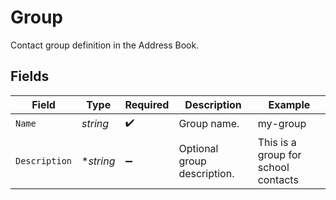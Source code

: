 # Group

Contact group definition in the Address Book.


## Fields

| Field                               | Type                                | Required                            | Description                         | Example                             |
| ----------------------------------- | ----------------------------------- | ----------------------------------- | ----------------------------------- | ----------------------------------- |
| `Name`                              | *string*                            | :heavy_check_mark:                  | Group name.                         | my-group                            |
| `Description`                       | **string*                           | :heavy_minus_sign:                  | Optional group description.         | This is a group for school contacts |